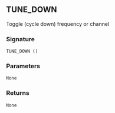 ## TUNE\_DOWN

Toggle (cycle down) frequency or channel


### Signature

`TUNE_DOWN ()`


### Parameters

`None`


### Returns

`None`
